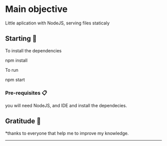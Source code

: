 # Main objective

Little aplication with NodeJS, serving files staticaly

## Starting 🚀

To install the dependencies

npm install

To run

npm start

### Pre-requisites 📋

you will need NodeJS, and IDE and install the dependecies.

## Gratitude 🎁

\*thanks to everyone that help me to improve my knowledge.

---
